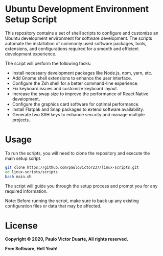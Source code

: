 # Ubuntu Development Environment Setup Script

This repository contains a set of shell scripts to configure and customize an Ubuntu development environment for software development. The scripts automate the installation of commonly used software packages, tools, extensions, and configurations required for a smooth and efficient development experience.

The script will perform the following tasks:

- Install necessary development packages like Node.js, npm, yarn, etc.
- Add Gnome shell extensions to enhance the user interface.
- Configure the Zsh shell for a better command-line experience.
- Fix keyboard issues and customize keyboard layout.
- Increase the swap size to improve the performance of React Native development.
- Configure the graphics card software for optimal performance.
- Install Flatpak and Snap packages to extend software availability.
- Generate two SSH keys to enhance security and manage multiple projects.

# Usage

To run the scripts, you will need to clone the repository and execute the main setup script.

```sh
git clone https://github.com/paulovictor237/linux-scripts.git
cd linux-scripts/scripts
bash main.sh
```

The script will guide you through the setup process and prompt you for any required information.

Note: Before running the script, make sure to back up any existing configuration files or data that may be affected.

# License

**Copyright &copy; 2020, Paulo Victor Duarte, All rights reserved.**

**Free Software, Hell Yeah!**
